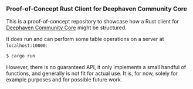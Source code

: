### Proof-of-Concept Rust Client for Deephaven Community Core

This is a proof-of-concept repository to showcase how a Rust client for
[Deephaven Community Core](https://github.com/deephaven/deephaven-core/)
might be structured.

It does run and can perform some table operations on a server at `localhost:10000`:

```bash
$ cargo run
```

However, there is no guaranteed API,
it only implements a small handful of functions,
and generally is not fit for actual use.
It is, for now, solely for example purposes and for possible future work.